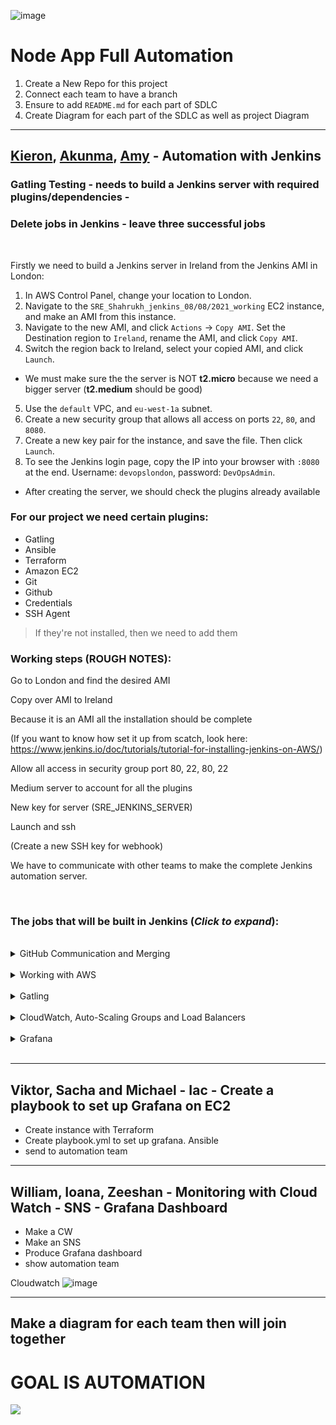 ![image](https://user-images.githubusercontent.com/88186084/134664236-cd337df5-63fe-4162-84ea-c85a678d2f78.png)


# Node App Full Automation

1. Create a New Repo for this project 
2. Connect
each team to have a branch
3. Ensure to add `README.md` for each part of SDLC
4. Create Diagram for each part of the SDLC as well as project Diagram

---

## [Kieron](https://github.com/sc18kg), [Akunma](https://github.com/andujiuba), [Amy](https://github.com/am93596) - **Automation with Jenkins**

### Gatling Testing - needs to build a Jenkins server with required plugins/dependencies - 

### Delete jobs in Jenkins - leave three successful jobs

<br>

Firstly we need to build a Jenkins server in Ireland from the Jenkins AMI in London:  
1. In AWS Control Panel, change your location to London.  
2. Navigate to the `SRE_Shahrukh_jenkins_08/08/2021_working` EC2 instance, and make an AMI from this instance.  
3. Navigate to the new AMI, and click `Actions` -> `Copy AMI`. Set the Destination region to `Ireland`, rename the AMI, and click `Copy AMI`.  
4. Switch the region back to Ireland, select your copied AMI, and click `Launch`.  
 - We must make sure the the server is NOT **t2.micro** because we need a bigger server (**t2.medium** should be good)
5. Use the `default` VPC, and `eu-west-1a` subnet.  
6. Create a new security group that allows all access on ports `22`, `80`, and `8080`.  
7. Create a new key pair for the instance, and save the file. Then click `Launch`.  
8. To see the Jenkins login page, copy the IP into your browser with `:8080` at the end. Username: `devopslondon`, password: `DevOpsAdmin`.  
- After creating the server, we should check the plugins already available  
### For our project we need certain plugins:
- Gatling
- Ansible
- Terraform
- Amazon EC2
- Git
- Github
- Credentials
- SSH Agent
> If they're not installed, then we need to add them

### Working steps (ROUGH NOTES):

Go to London and find the desired AMI 

Copy over AMI to Ireland

Because it is an AMI all the installation should be complete

(If you want to know how set it up from scatch, look here: https://www.jenkins.io/doc/tutorials/tutorial-for-installing-jenkins-on-AWS/)

Allow all access in security group
port 80, 22, 80, 22

Medium server to account for all the plugins

New key for server (SRE_JENKINS_SERVER)

Launch and ssh

(Create a new SSH key for webhook)


We have to communicate with other teams to make the complete Jenkins automation server.

<br>

### The jobs that will be built in Jenkins (*Click to expand*):
<br>

<details>
<summary>GitHub Communication and Merging</summary>
<br>
This is where the details go
</details>

<br>
<details>
<summary>Working with AWS</summary>
<br>
This is where the details go
</details>

<br>
<details>
<summary>Gatling</summary>
<br>
This is where the details go
</details>

<br>
<details>
<summary>CloudWatch, Auto-Scaling Groups and Load Balancers</summary>
<br>
This is where the details go
</details>

<br>
<details>
<summary>Grafana</summary>
<br>
This is where the details go
</details>

<br>

----------------------

## Viktor, Sacha and Michael - Iac - Create a playbook to set up Grafana on EC2
- Create instance with Terraform
- Create playbook.yml to set up grafana. Ansible
- send to automation team

------------------------

## William, Ioana, Zeeshan - Monitoring with Cloud Watch - SNS - Grafana Dashboard
- Make a CW
- Make an SNS
- Produce Grafana dashboard
- show automation team

Cloudwatch
![image](https://user-images.githubusercontent.com/88316648/134687460-b6a2d236-174f-4618-af63-eb445f19a16b.png)

-----------------------------------------------------------------------------


## Make a diagram for each team then will join together

# GOAL IS AUTOMATION
<img src = "https://media.giphy.com/media/HPA8CiJuvcVW0/giphy.gif?cid=ecf05e47eutm671cfw2o3f3zp46wdkjgxatkjm7qyflqdovb&rid=giphy.gif&ct=g">
